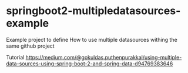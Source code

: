 # springboot2-multipledatasources-example
Example project to define How to use multiple datasources withing the same github project

Tutorial
https://medium.com/@gokuldas.puthenpurakkal/using-multiple-data-sources-using-spring-boot-2-and-spring-data-d94769383646
